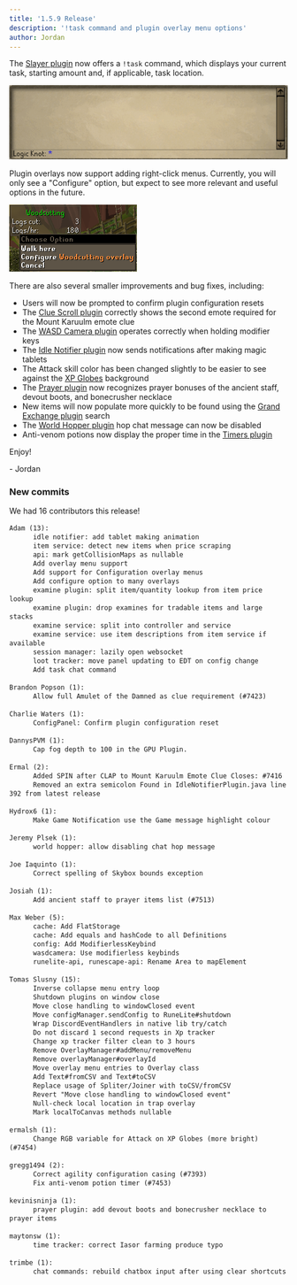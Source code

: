 ```yaml
---
title: '1.5.9 Release'
description: '!task command and plugin overlay menu options'
author: Jordan
---
```


The [Slayer plugin](https://github.com/runelite/runelite/wiki/Slayer) now offers a `!task` command,
which displays your current task, starting amount and, if applicable, task location.

![Slayer plugin !task command](/img/blog/1.5.9-Release/task-command.gif)

Plugin overlays now support adding right-click menus. Currently, you will only see a "Configure"
option, but expect to see more relevant and useful options in the future.

![The woodcutting overlay with an overlay-specific menu option](/img/blog/1.5.9-Release/overlay-menu.png)

There are also several smaller improvements and bug fixes, including:

- Users will now be prompted to confirm plugin configuration resets
- The [Clue Scroll plugin](https://github.com/runelite/runelite/wiki/Clue-Scroll) correctly shows
  the second emote required for the Mount Karuulm emote clue
- The [WASD Camera plugin](https://github.com/runelite/runelite/wiki/WASD-Camera) operates correctly
  when holding modifier keys
- The [Idle Notifier plugin](https://github.com/runelite/runelite/wiki/Idle-Notifier) now sends
  notifications after making magic tablets
- The Attack skill color has been changed slightly to be easier to see against the
  [XP Globes](https://github.com/runelite/runelite/wiki/XP-Globes) background
- The [Prayer plugin](https://github.com/runelite/runelite/wiki/Prayer) now recognizes prayer
  bonuses of the ancient staff, devout boots, and bonecrusher necklace
- New items will now populate more quickly to be found using the
  [Grand Exchange plugin](https://github.com/runelite/runelite/wiki/Grand-Exchange) search
- The [World Hopper plugin](https://github.com/runelite/runelite/wiki/World-Hopper) hop chat message
  can now be disabled
- Anti-venom potions now display the proper time in the
  [Timers plugin](https://github.com/runelite/runelite/wiki/Timers)

Enjoy!

\- Jordan

### New commits

We had 16 contributors this release!

```
Adam (13):
      idle notifier: add tablet making animation
      item service: detect new items when price scraping
      api: mark getCollisionMaps as nullable
      Add overlay menu support
      Add support for Configuration overlay menus
      Add configure option to many overlays
      examine plugin: split item/quantity lookup from item price lookup
      examine plugin: drop examines for tradable items and large stacks
      examine service: split into controller and service
      examine service: use item descriptions from item service if available
      session manager: lazily open websocket
      loot tracker: move panel updating to EDT on config change
      Add task chat command

Brandon Popson (1):
      Allow full Amulet of the Damned as clue requirement (#7423)

Charlie Waters (1):
      ConfigPanel: Confirm plugin configuration reset

DannysPVM (1):
      Cap fog depth to 100 in the GPU Plugin.

Ermal (2):
      Added SPIN after CLAP to Mount Karuulm Emote Clue Closes: #7416
      Removed an extra semicolon Found in IdleNotifierPlugin.java line 392 from latest release

Hydrox6 (1):
      Make Game Notification use the Game message highlight colour

Jeremy Plsek (1):
      world hopper: allow disabling chat hop message

Joe Iaquinto (1):
      Correct spelling of Skybox bounds exception

Josiah (1):
      Add ancient staff to prayer items list (#7513)

Max Weber (5):
      cache: Add FlatStorage
      cache: Add equals and hashCode to all Definitions
      config: Add ModifierlessKeybind
      wasdcamera: Use modifierless keybinds
      runelite-api, runescape-api: Rename Area to mapElement

Tomas Slusny (15):
      Inverse collapse menu entry loop
      Shutdown plugins on window close
      Move close handling to windowClosed event
      Move configManager.sendConfig to RuneLite#shutdown
      Wrap DiscordEventHandlers in native lib try/catch
      Do not discard 1 second requests in Xp tracker
      Change xp tracker filter clean to 3 hours
      Remove OverlayManager#addMenu/removeMenu
      Remove overlayManager#overlayId
      Move overlay menu entries to Overlay class
      Add Text#fromCSV and Text#toCSV
      Replace usage of Spliter/Joiner with toCSV/fromCSV
      Revert "Move close handling to windowClosed event"
      Null-check local location in trap overlay
      Mark localToCanvas methods nullable

ermalsh (1):
      Change RGB variable for Attack on XP Globes (more bright) (#7454)

gregg1494 (2):
      Correct agility configuration casing (#7393)
      Fix anti-venom potion timer (#7453)

kevinisninja (1):
      prayer plugin: add devout boots and bonecrusher necklace to prayer items

maytonsw (1):
      time tracker: correct Iasor farming produce typo

trimbe (1):
      chat commands: rebuild chatbox input after using clear shortcuts
```

